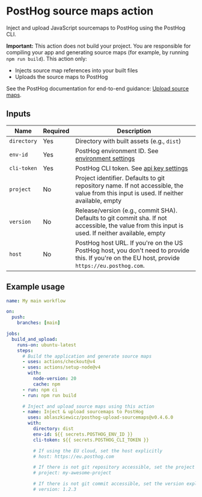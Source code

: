 # PostHog source maps action

Inject and upload JavaScript sourcemaps to PostHog using the PostHog CLI.

**Important:** This action does not build your project. You are responsible for compiling your app and generating source maps (for example, by running `npm run build`). This action only:

- Injects source map references into your built files
- Uploads the source maps to PostHog

See the PostHog documentation for end-to-end guidance: [Upload source maps](https://posthog.com/docs/error-tracking/upload-source-maps).

## Inputs

| **Name**    | **Required** | **Description**                                                                                                                                   |
| ----------- | ------------ | ------------------------------------------------------------------------------------------------------------------------------------------------- |
| `directory` | Yes          | Directory with built assets (e.g., `dist`)                                                                                                        |
| `env-id`    | Yes          | PostHog environment ID. See [environment settings](https://app.posthog.com/settings/environment#variables)                                        |
| `cli-token` | Yes          | PostHog CLI token. See [api key settings](https://app.posthog.com/settings/user-api-keys#variables)                                               |
| `project`   | No           | Project identifier. Defaults to git repository name. If not accessible, the value from this input is used. If neither available, empty            |
| `version`   | No           | Release/version (e.g., commit SHA). Defaults to git commit sha. If not accessible, the value from this input is used. If neither available, empty |
| `host`      | No           | PostHog host URL. If you're on the US PostHog host, you don't need to provide this. If you're on the EU host, provide `https://eu.posthog.com`.   |

## Example usage

```yaml
name: My main workflow

on:
  push:
    branches: [main]

jobs:
  build_and_upload:
    runs-on: ubuntu-latest
    steps:
      # Build the application and generate source maps
      - uses: actions/checkout@v4
      - uses: actions/setup-node@v4
        with:
          node-version: 20
          cache: npm
      - run: npm ci
      - run: npm run build

      # Inject and upload source maps using this action
      - name: Inject & upload sourcemaps to PostHog
        uses: ablaszkiewicz/posthog-upload-sourcemaps@v0.4.6.0
        with:
          directory: dist
          env-id: ${{ secrets.POSTHOG_ENV_ID }}
          cli-token: ${{ secrets.POSTHOG_CLI_TOKEN }}

          # If using the EU cloud, set the host explicitly
          # host: https://eu.posthog.com

          # If there is not git repository accessible, set the project explicitly
          # project: my-awesome-project

          # If there is not git commit accessible, set the version explicitly
          # version: 1.2.3
```

